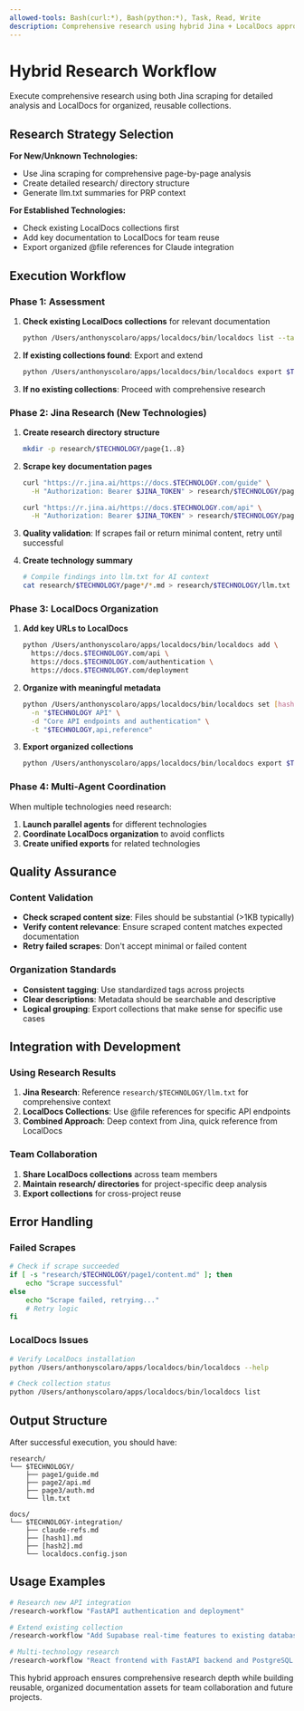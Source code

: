 ```yaml
---
allowed-tools: Bash(curl:*), Bash(python:*), Task, Read, Write
description: Comprehensive research using hybrid Jina + LocalDocs approach
---
```


# Hybrid Research Workflow

Execute comprehensive research using both Jina scraping for detailed analysis and LocalDocs for organized, reusable collections.

## Research Strategy Selection

**For New/Unknown Technologies:**
- Use Jina scraping for comprehensive page-by-page analysis
- Create detailed research/ directory structure
- Generate llm.txt summaries for PRP context

**For Established Technologies:**
- Check existing LocalDocs collections first
- Add key documentation to LocalDocs for team reuse
- Export organized @file references for Claude integration

## Execution Workflow

### Phase 1: Assessment
1. **Check existing LocalDocs collections** for relevant documentation
   ```bash
   python /Users/anthonyscolaro/apps/localdocs/bin/localdocs list --tags $TECHNOLOGY
   ```

2. **If existing collections found**: Export and extend
   ```bash
   python /Users/anthonyscolaro/apps/localdocs/bin/localdocs export $TECHNOLOGY-docs --format claude
   ```

3. **If no existing collections**: Proceed with comprehensive research

### Phase 2: Jina Research (New Technologies)
1. **Create research directory structure**
   ```bash
   mkdir -p research/$TECHNOLOGY/page{1..8}
   ```

2. **Scrape key documentation pages**
   ```bash
   curl "https://r.jina.ai/https://docs.$TECHNOLOGY.com/guide" \
     -H "Authorization: Bearer $JINA_TOKEN" > research/$TECHNOLOGY/page1/guide.md
   
   curl "https://r.jina.ai/https://docs.$TECHNOLOGY.com/api" \
     -H "Authorization: Bearer $JINA_TOKEN" > research/$TECHNOLOGY/page2/api.md
   ```

3. **Quality validation**: If scrapes fail or return minimal content, retry until successful

4. **Create technology summary**
   ```bash
   # Compile findings into llm.txt for AI context
   cat research/$TECHNOLOGY/page*/*.md > research/$TECHNOLOGY/llm.txt
   ```

### Phase 3: LocalDocs Organization
1. **Add key URLs to LocalDocs**
   ```bash
   python /Users/anthonyscolaro/apps/localdocs/bin/localdocs add \
     https://docs.$TECHNOLOGY.com/api \
     https://docs.$TECHNOLOGY.com/authentication \
     https://docs.$TECHNOLOGY.com/deployment
   ```

2. **Organize with meaningful metadata**
   ```bash
   python /Users/anthonyscolaro/apps/localdocs/bin/localdocs set [hash] \
     -n "$TECHNOLOGY API" \
     -d "Core API endpoints and authentication" \
     -t "$TECHNOLOGY,api,reference"
   ```

3. **Export organized collections**
   ```bash
   python /Users/anthonyscolaro/apps/localdocs/bin/localdocs export $TECHNOLOGY-integration --format claude
   ```

### Phase 4: Multi-Agent Coordination
When multiple technologies need research:

1. **Launch parallel agents** for different technologies
2. **Coordinate LocalDocs organization** to avoid conflicts
3. **Create unified exports** for related technologies

## Quality Assurance

### Content Validation
- **Check scraped content size**: Files should be substantial (>1KB typically)
- **Verify content relevance**: Ensure scraped content matches expected documentation
- **Retry failed scrapes**: Don't accept minimal or failed content

### Organization Standards
- **Consistent tagging**: Use standardized tags across projects
- **Clear descriptions**: Metadata should be searchable and descriptive
- **Logical grouping**: Export collections that make sense for specific use cases

## Integration with Development

### Using Research Results
1. **Jina Research**: Reference `research/$TECHNOLOGY/llm.txt` for comprehensive context
2. **LocalDocs Collections**: Use @file references for specific API endpoints
3. **Combined Approach**: Deep context from Jina, quick reference from LocalDocs

### Team Collaboration
1. **Share LocalDocs collections** across team members
2. **Maintain research/ directories** for project-specific deep analysis
3. **Export collections** for cross-project reuse

## Error Handling

### Failed Scrapes
```bash
# Check if scrape succeeded
if [ -s "research/$TECHNOLOGY/page1/content.md" ]; then
    echo "Scrape successful"
else
    echo "Scrape failed, retrying..."
    # Retry logic
fi
```

### LocalDocs Issues
```bash
# Verify LocalDocs installation
python /Users/anthonyscolaro/apps/localdocs/bin/localdocs --help

# Check collection status
python /Users/anthonyscolaro/apps/localdocs/bin/localdocs list
```

## Output Structure

After successful execution, you should have:

```
research/
└── $TECHNOLOGY/
    ├── page1/guide.md
    ├── page2/api.md
    ├── page3/auth.md
    └── llm.txt

docs/
└── $TECHNOLOGY-integration/
    ├── claude-refs.md
    ├── [hash1].md
    ├── [hash2].md
    └── localdocs.config.json
```

## Usage Examples

```bash
# Research new API integration
/research-workflow "FastAPI authentication and deployment"

# Extend existing collection
/research-workflow "Add Supabase real-time features to existing database collection"

# Multi-technology research
/research-workflow "React frontend with FastAPI backend and PostgreSQL database"
```

This hybrid approach ensures comprehensive research depth while building reusable, organized documentation assets for team collaboration and future projects.
